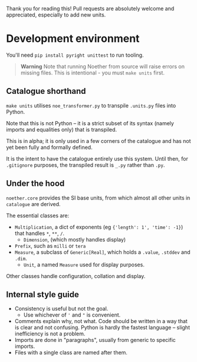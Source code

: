 Thank you for reading this! Pull requests are absolutely welcome and appreciated, especially to add new units.

# Development environment

You'll need `pip install pyright unittest` to run tooling.

> **Warning**
> Note that running Noether from source will raise errors on missing files.
> This is intentional - you must `make units` first.

## Catalogue shorthand

`make units` utilises `noe_transformer.py` to transpile `.units.py` files into Python.

Note that this is not Python – it is a strict subset of its syntax (namely imports and equalities only) that is transpiled.

This is in alpha; it is only used in a few corners of the catalogue and has not yet been fully and formally defined.

It is the intent to have the catalogue entirely use this system. Until then, for `.gitignore` purposes, the transpiled result is `_.py` rather than `.py`.

## Under the hood

`noether.core` provides the SI base units, from which almost all other units in `catalogue` are derived.

The essential classes are:

- `Multiplication`, a dict of exponents (eg `{'length': 1', 'time': -1}`) that handles `*`, `**`, `/`.
  - `Dimension`, (which mostly handles display)
- `Prefix`, such as `milli` or `tera`
- `Measure`, a subclass of `Generic[Real]`, which holds a `.value`, `.stddev` and `.dim`.
  - `Unit`, a named `Measure` used for display purposes.

Other classes handle configuration, collation and display. 

## Internal style guide

- Consistency is useful but not the goal.
  - Use whichever of `'` and `"` is convenient.
- Comments explain why, not what. Code should be written in a way that is clear and not confusing. Python is hardly the fastest language – slight inefficiency is not a problem.
- Imports are done in "paragraphs", usually from generic to specific imports.
- Files with a single class are named after them.